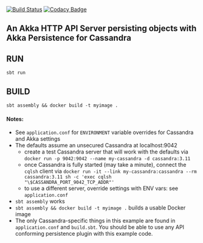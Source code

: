 [![Build Status](https://travis-ci.org/navicore/akka-persistence-cassandra-demo.svg?branch=master)](https://travis-ci.org/navicore/akka-persistence-cassandra-demo)
[![Codacy Badge](https://api.codacy.com/project/badge/Grade/18ad81a51b274a9d9787f6e85be661d5)](https://www.codacy.com/app/navicore/akka-persistence-cassandra-demo?utm_source=github.com&amp;utm_medium=referral&amp;utm_content=navicore/akka-persistence-cassandra-demo&amp;utm_campaign=Badge_Grade)

An Akka HTTP API Server persisting objects with Akka Persistence for Cassandra
---

## RUN

```console
sbt run
```

## BUILD

```console
sbt assembly && docker build -t myimage .
```

#### Notes:

* See `application.conf` for `ENVIRONMENT` variable overrides for Cassandra and Akka settings
* The defaults assume an unsecured Cassandra at localhost:9042
  * create a test Cassandra server that will work with the defaults via `docker run -p 9042:9042 --name my-cassandra -d cassandra:3.11`
  * once Cassandra is fully started (may take a minute), connect the `cqlsh` client via `docker run -it --link my-cassandra:cassandra --rm cassandra:3.11 sh -c 'exec cqlsh "\$CASSANDRA_PORT_9042_TCP_ADDR"'`
  * to use a different server, override settings with ENV vars: see `application.conf`
* `sbt assembly` works
* `sbt assembly && docker build -t myimage .` builds a usable Docker image
* The only Cassandra-specific things in this example are found in `application.conf` and `build.sbt`.  You should be able to use any API conforming persistence plugin with this example code.

